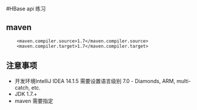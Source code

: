 #HBase api 练习

## maven
        <maven.compiler.source>1.7</maven.compiler.source>
        <maven.compiler.target>1.7</maven.compiler.target>
## 注意事项
*   开发环境IntelliJ IDEA 14.1.5 需要设置语言级别 7.0 - Diamonds, ARM, multi-catch, etc.
*   JDK 1.7.+
*   maven 需要指定